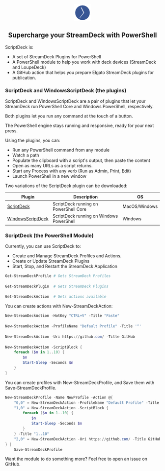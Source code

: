 
<div align='center'>
<img src='Assets/ScriptDeck.svg' />
<h2>Supercharge your StreamDeck with PowerShell</h2>
</div>

ScriptDeck is:

* A set of StreamDeck Plugins for PowerShell
* A PowerShell module to help you work with deck devices (StreamDeck and LoupeDeck)
* A GitHub action that helps you prepare Elgato StreamDeck plugins for publication.

### ScriptDeck and WindowsScriptDeck (the plugins)

ScriptDeck and WindowsScriptDeck are a pair of plugins that let your StreamDeck run PowerShell Core and Windows PowerShell, respectively.

Both plugins let you run any command at the touch of a button.

The PowerShell engine stays running and responsive, ready for your next press.

Using the plugins, you can:

* Run any PowerShell command from any module
* Watch a path 
* Populate the clipboard with a script's output, then paste the content
* Open as many URLs as a script returns.
* Start any Process with any verb (Run as Admin, Print, Edit)
* Launch PowerShell in a new window

Two variations of the ScriptDeck plugin can be downloaded:

|Plugin|Description|OS|
|-|-|-|
|[ScriptDeck](https://apps.elgato.com/plugins/com.start-automating.scriptdeck)|ScriptDeck running on PowerShell Core|MacOS/Windows|
|[WindowsScriptDeck](https://apps.elgato.com/plugins/com.start-automating.windowsscriptdeck)|ScriptDeck running on Windows PowerShell|Windows|

### ScriptDeck (the PowerShell Module)

Currently, you can use ScriptDeck to:

* Create and Manage StreamDeck Profiles and Actions.
* Create or Update StreamDeck Plugins
* Start, Stop, and Restart the StreamDeck Application

~~~PowerShell
Get-StreamDeckProfile # Gets StreamDeck Profiles

Get-StreamDeckPlugin  # Gets StreamDeck Plugins

Get-StreamDeckAction  # Gets actions available
~~~


You can create actions with New-StreamDeckAction:

~~~PowerShell
New-StreamDeckAction -HotKey "CTRL+V" -Title "Paste" 

New-StreamDeckAction -ProfileName "Default Profile" -Title '^'

New-StreamDeckAction -Uri https://github.com/ -Title GitHub

New-StreamDeckAction -ScriptBlock {
    foreach ($n in 1..10) {
        $n
        Start-Sleep -Seconds $n
    }
}
~~~ 


You can create profiles with New-StreamDeckProfile, and Save them with Save-StreamDeckProfile.

~~~PowerShell
New-StreamDeckProfile -Name NewProfile -Action @{
    "0,0" = New-StreamDeckAction -ProfileName "Default Profile" -Title '^'
    "1,0" = New-StreamDeckAction -ScriptBlock {
        foreach ($n in 1..10) {
            $n
            Start-Sleep -Seconds $n
        }
    } -Title "1..10"
    "2,0" = New-StreamDeckAction -Uri https://github.com/ -Title GitHub -Image https://github.githubassets.com/images/icons/emoji/octocat.png?v8
} |
    Save-StreamDeckProfile
~~~

Want the module to do something more?  Feel free to open an issue on GitHub.
